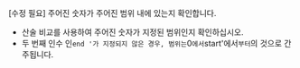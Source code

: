 [수정 필요]
주어진 숫자가 주어진 범위 내에 있는지 확인합니다.

- 산술 비교를 사용하여 주어진 숫자가 지정된 범위인지 확인하십시오.
- 두 번째 인수 인`end '가 지정되지 않은 경우, 범위는`0`에서`start'에서`부터`의 것으로 간주됩니다.